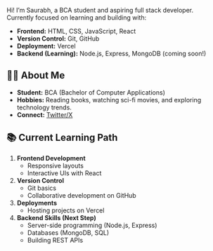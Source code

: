 Hi! I’m Saurabh, a BCA student and aspiring full stack developer.  
Currently focused on learning and building with:

- **Frontend:** HTML, CSS, JavaScript, React
- **Version Control:** Git, GitHub
- **Deployment:** Vercel
- **Backend (Learning):** Node.js, Express, MongoDB (coming soon!)

## 👨‍💻 About Me

- **Student:** BCA (Bachelor of Computer Applications)
- **Hobbies:** Reading books, watching sci-fi movies, and exploring technology trends.
- **Connect:** [Twitter/X](https://x.com/_saurabh__xd)

## 📚 Current Learning Path

1. **Frontend Development**
   - Responsive layouts
   - Interactive UIs with React
2. **Version Control**
   - Git basics
   - Collaborative development on GitHub
3. **Deployments**
   - Hosting projects on Vercel
4. **Backend Skills (Next Step)**
   - Server-side programming (Node.js, Express)
   - Databases (MongoDB, SQL)
   - Building REST APIs


